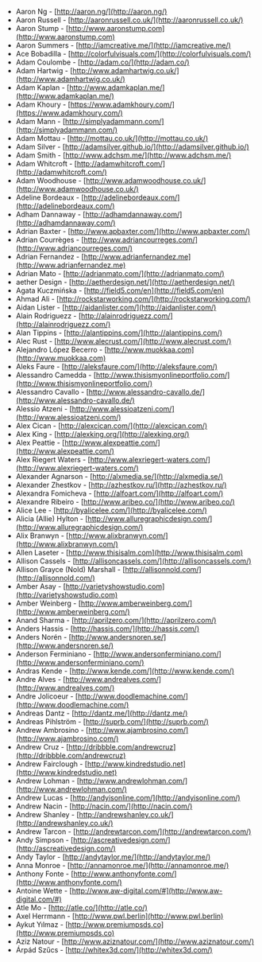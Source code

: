  * Aaron Ng - [http://aaron.ng/](http://aaron.ng/)
 * Aaron Russell - [http://aaronrussell.co.uk/](http://aaronrussell.co.uk/)
 * Aaron Stump - [http://www.aaronstump.com](http://www.aaronstump.com)
 * Aaron Summers - [http://iamcreative.me/](http://iamcreative.me/)
 * Ace Bobadilla - [http://colorfulvisuals.com/](http://colorfulvisuals.com/)
 * Adam Coulombe - [http://adam.co/](http://adam.co/)
 * Adam Hartwig - [http://www.adamhartwig.co.uk/](http://www.adamhartwig.co.uk/)
 * Adam Kaplan - [http://www.adamkaplan.me/](http://www.adamkaplan.me/)
 * Adam Khoury - [https://www.adamkhoury.com/](https://www.adamkhoury.com/)
 * Adam Mann - [http://simplyadammann.com/](http://simplyadammann.com/)
 * Adam Mottau - [http://mottau.co.uk/](http://mottau.co.uk/)
 * Adam Silver - [http://adamsilver.github.io/](http://adamsilver.github.io/)
 * Adam Smith - [http://www.adchsm.me/](http://www.adchsm.me/)
 * Adam Whitcroft - [http://adamwhitcroft.com/](http://adamwhitcroft.com/)
 * Adam Woodhouse - [http://www.adamwoodhouse.co.uk/](http://www.adamwoodhouse.co.uk/)
 * Adeline Bordeaux - [http://adelinebordeaux.com/](http://adelinebordeaux.com/)
 * Adham Dannaway - [http://adhamdannaway.com/](http://adhamdannaway.com/)
 * Adrian Baxter - [http://www.apbaxter.com/](http://www.apbaxter.com/)
 * Adrian Courrèges - [http://www.adriancourreges.com/](http://www.adriancourreges.com/)
 * Adrian Fernandez - [http://www.adrianfernandez.me](http://www.adrianfernandez.me)
 * Adrian Mato - [http://adrianmato.com/](http://adrianmato.com/)
 * aether Design - [http://aetherdesign.net/](http://aetherdesign.net/)
 * Agata Kuczmińska - [http://field5.com/en](http://field5.com/en)
 * Ahmad Ali - [http://rockstarworking.com/](http://rockstarworking.com/)
 * Aidan Lister - [http://aidanlister.com/](http://aidanlister.com/)
 * Alain Rodriguezz - [http://alainrodriguezz.com/](http://alainrodriguezz.com/)
 * Alan Tippins - [http://alantippins.com/](http://alantippins.com/)
 * Alec Rust - [http://www.alecrust.com/](http://www.alecrust.com/)
 * Alejandro López Becerro - [http://www.muokkaa.com](http://www.muokkaa.com)
 * Aleks Faure - [http://aleksfaure.com/](http://aleksfaure.com/)
 * Alessandro Camedda - [http://www.thisismyonlineportfolio.com/](http://www.thisismyonlineportfolio.com/)
 * Alessandro Cavallo - [http://www.alessandro-cavallo.de/](http://www.alessandro-cavallo.de/)
 * Alessio Atzeni - [http://www.alessioatzeni.com/](http://www.alessioatzeni.com/)
 * Alex Cican - [http://alexcican.com/](http://alexcican.com/)
 * Alex King - [http://alexking.org/](http://alexking.org/)
 * Alex Peattie - [http://www.alexpeattie.com/](http://www.alexpeattie.com/)
 * Alex Riegert Waters - [http://www.alexriegert-waters.com/](http://www.alexriegert-waters.com/)
 * Alexander Agnarson - [http://alxmedia.se/](http://alxmedia.se/)
 * Alexander Zhestkov - [http://azhestkov.ru/](http://azhestkov.ru/)
 * Alexandra Fomicheva - [http://alfoart.com/](http://alfoart.com/)
 * Alexandre Ribeiro - [http://www.aribeo.co/](http://www.aribeo.co/)
 * Alice Lee - [http://byalicelee.com/](http://byalicelee.com/)
 * Alicia (Allie) Hylton - [http://www.alluregraphicdesign.com/](http://www.alluregraphicdesign.com/)
 * Alix Branwyn - [http://www.alixbranwyn.com/](http://www.alixbranwyn.com/)
 * Allen Laseter - [http://www.thisisalm.com](http://www.thisisalm.com)
 * Allison Cassels - [http://allisoncassels.com/](http://allisoncassels.com/)
 * Allison Grayce (Nold) Marshall - [http://allisonnold.com/](http://allisonnold.com/)
 * Amber Asay - [http://varietyshowstudio.com](http://varietyshowstudio.com)
 * Amber Weinberg - [http://www.amberweinberg.com/](http://www.amberweinberg.com/)
 * Anand Sharma - [http://aprilzero.com/](http://aprilzero.com/)
 * Anders Hassis - [http://hassis.com/](http://hassis.com/)
 * Anders Norén - [http://www.andersnoren.se/](http://www.andersnoren.se/)
 * Anderson Ferminiano - [http://www.andersonferminiano.com/](http://www.andersonferminiano.com/)
 * Andras Kende - [http://www.kende.com/](http://www.kende.com/)
 * Andre Alves - [http://www.andrealves.com/](http://www.andrealves.com/)
 * Andre Jolicoeur - [http://www.doodlemachine.com/](http://www.doodlemachine.com/)
 * Andreas Dantz - [http://dantz.me/](http://dantz.me/)
 * Andreas Pihlström - [http://suprb.com/](http://suprb.com/)
 * Andrew Ambrosino - [http://www.ajambrosino.com/](http://www.ajambrosino.com/)
 * Andrew Cruz - [http://dribbble.com/andrewcruz](http://dribbble.com/andrewcruz)
 * Andrew Fairclough - [http://www.kindredstudio.net](http://www.kindredstudio.net)
 * Andrew Lohman - [http://www.andrewlohman.com/](http://www.andrewlohman.com/)
 * Andrew Lucas - [http://andyisonline.com/](http://andyisonline.com/)
 * Andrew Nacin - [http://nacin.com/](http://nacin.com/)
 * Andrew Shanley - [http://andrewshanley.co.uk/](http://andrewshanley.co.uk/)
 * Andrew Tarcon - [http://andrewtarcon.com/](http://andrewtarcon.com/)
 * Andy Simpson - [http://ascreativedesign.com/](http://ascreativedesign.com/)
 * Andy Taylor - [http://andytaylor.me/](http://andytaylor.me/)
 * Anna Monroe - [http://annamonroe.me/](http://annamonroe.me/)
 * Anthony Fonte - [http://www.anthonyfonte.com/](http://www.anthonyfonte.com/)
 * Antoine Wette - [http://www.aw-digital.com/#](http://www.aw-digital.com/#)
 * Atle Mo - [http://atle.co/](http://atle.co/)
 * Axel Herrmann - [http://www.pwl.berlin](http://www.pwl.berlin)
 * Aykut Yılmaz - [http://www.premiumpsds.co](http://www.premiumpsds.co)
 * Aziz Natour - [http://www.aziznatour.com/](http://www.aziznatour.com/)
 * Árpád Szűcs - [http://whitex3d.com/](http://whitex3d.com/)